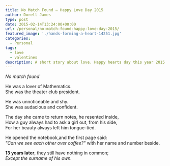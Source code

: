 ```yaml
---
title: No Match Found – Happy Love Day 2015
author: Dorell James
type: post
date: 2015-02-14T13:24:00+00:00
url: /personal/no-match-found-happy-love-day-2015/
featured_image: './hands-forming-a-heart-14251.jpg'
categories:
  - Personal
tags:
  - love
  - valentines
description: A short story about love. Happy hearts day this year 2015
---
```


_No match found_

He was a lover of Mathematics.  
She was the theater club president.

He was unnoticeable and shy.  
She was audacious and confident.

The day she came to return notes, he resented inside,  
How a guy always had to ask a girl out, from his side,  
For her beauty always left him tongue-tied.

He opened the notebook,and the first page said:  
_"Can we see each other over coffee?"_ with her name and number beside.

**13 years later**, they still have nothing in common;  
_Except the surname of his own._
